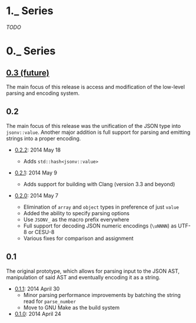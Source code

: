 1._ Series
==========

*TODO*

0._ Series
==========

[0.3 (future)](https://github.com/tgockel/json-voorhees/issues?q=milestone%3Av0.3)
----------------------------------------------------------------------------------

The main focus of this release is access and modification of the low-level parsing and encoding system.

0.2
---

The main focus of this release was the unification of the JSON type into `jsonv::value`.
Another major addition is full support for parsing and emitting strings into a proper encoding.

 - [0.2.2](https://github.com/tgockel/json-voorhees/releases/tag/v0.2.2): 2014 May 18
    - Adds `std::hash<jsonv::value>`

 - [0.2.1](https://github.com/tgockel/json-voorhees/releases/tag/v0.2.1): 2014 May 9
    - Adds support for building with Clang (version 3.3 and beyond)

 - [0.2.0](https://github.com/tgockel/json-voorhees/releases/tag/v0.2.0): 2014 May 7
    - Elimination of `array` and `object` types in preference of just `value`
    - Added the ability to specify parsing options
    - Use `JSONV_` as the macro prefix everywhere
    - Full support for decoding JSON numeric encodings (`\uNNNN`) as UTF-8 or CESU-8
    - Various fixes for comparison and assignment

0.1
---

The original prototype, which allows for parsing input to the JSON AST, manipulation of said AST and eventually encoding
 it as a string.

 - [0.1.1](https://github.com/tgockel/json-voorhees/releases/tag/v0.1.1): 2014 April 30
    - Minor parsing performance improvements by batching the string read for `parse_number`
    - Move to GNU Make as the build system
 - [0.1.0](https://github.com/tgockel/json-voorhees/releases/tag/v0.1.0): 2014 April 24
